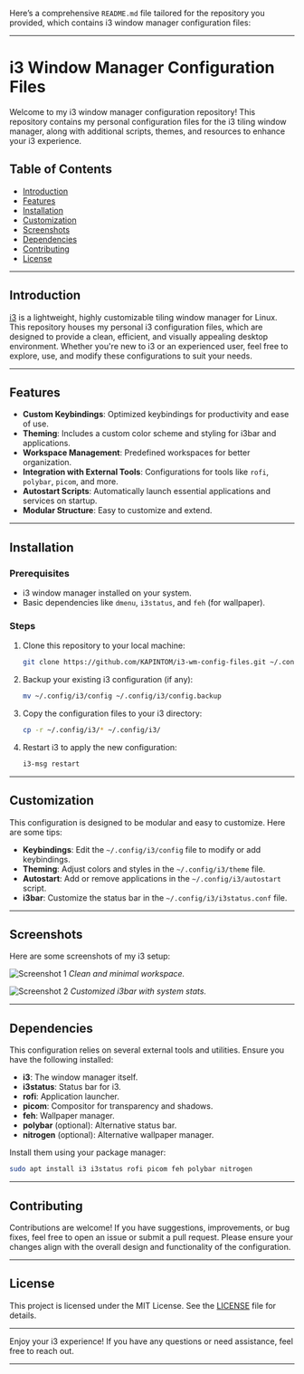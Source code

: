 Here’s a comprehensive `README.md` file tailored for the repository you provided, which contains i3 window manager configuration files:

---

# i3 Window Manager Configuration Files

Welcome to my i3 window manager configuration repository! This repository contains my personal configuration files for the i3 tiling window manager, along with additional scripts, themes, and resources to enhance your i3 experience.

## Table of Contents
- [Introduction](#introduction)
- [Features](#features)
- [Installation](#installation)
- [Customization](#customization)
- [Screenshots](#screenshots)
- [Dependencies](#dependencies)
- [Contributing](#contributing)
- [License](#license)

---

## Introduction

[i3](https://i3wm.org/) is a lightweight, highly customizable tiling window manager for Linux. This repository houses my personal i3 configuration files, which are designed to provide a clean, efficient, and visually appealing desktop environment. Whether you're new to i3 or an experienced user, feel free to explore, use, and modify these configurations to suit your needs.

---

## Features

- **Custom Keybindings**: Optimized keybindings for productivity and ease of use.
- **Theming**: Includes a custom color scheme and styling for i3bar and applications.
- **Workspace Management**: Predefined workspaces for better organization.
- **Integration with External Tools**: Configurations for tools like `rofi`, `polybar`, `picom`, and more.
- **Autostart Scripts**: Automatically launch essential applications and services on startup.
- **Modular Structure**: Easy to customize and extend.

---

## Installation

### Prerequisites
- i3 window manager installed on your system.
- Basic dependencies like `dmenu`, `i3status`, and `feh` (for wallpaper).

### Steps
1. Clone this repository to your local machine:
   ```bash
   git clone https://github.com/KAPINTOM/i3-wm-config-files.git ~/.config/i3
   ```
2. Backup your existing i3 configuration (if any):
   ```bash
   mv ~/.config/i3/config ~/.config/i3/config.backup
   ```
3. Copy the configuration files to your i3 directory:
   ```bash
   cp -r ~/.config/i3/* ~/.config/i3/
   ```
4. Restart i3 to apply the new configuration:
   ```bash
   i3-msg restart
   ```

---

## Customization

This configuration is designed to be modular and easy to customize. Here are some tips:

- **Keybindings**: Edit the `~/.config/i3/config` file to modify or add keybindings.
- **Theming**: Adjust colors and styles in the `~/.config/i3/theme` file.
- **Autostart**: Add or remove applications in the `~/.config/i3/autostart` script.
- **i3bar**: Customize the status bar in the `~/.config/i3/i3status.conf` file.

---

## Screenshots

Here are some screenshots of my i3 setup:

![Screenshot 1](screenshots/screenshot1.png)
*Clean and minimal workspace.*

![Screenshot 2](screenshots/screenshot2.png)
*Customized i3bar with system stats.*

---

## Dependencies

This configuration relies on several external tools and utilities. Ensure you have the following installed:

- **i3**: The window manager itself.
- **i3status**: Status bar for i3.
- **rofi**: Application launcher.
- **picom**: Compositor for transparency and shadows.
- **feh**: Wallpaper manager.
- **polybar** (optional): Alternative status bar.
- **nitrogen** (optional): Alternative wallpaper manager.

Install them using your package manager:
```bash
sudo apt install i3 i3status rofi picom feh polybar nitrogen
```

---

## Contributing

Contributions are welcome! If you have suggestions, improvements, or bug fixes, feel free to open an issue or submit a pull request. Please ensure your changes align with the overall design and functionality of the configuration.

---

## License

This project is licensed under the MIT License. See the [LICENSE](LICENSE) file for details.

---

Enjoy your i3 experience! If you have any questions or need assistance, feel free to reach out.

---
